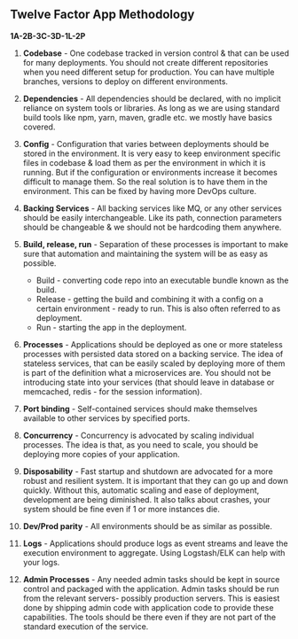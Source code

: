 ## Twelve Factor App Methodology

**1A-2B-3C-3D-1L-2P**

1. **Codebase** - One codebase tracked in version control & that can be used for many deployments. You should not 
create different repositories when you need different setup for production. You can have multiple branches, versions
to deploy on different environments.

2. **Dependencies** - All dependencies should be declared, with no implicit reliance on system tools or libraries.
As long as we are using standard build tools like npm, yarn, maven, gradle etc. we mostly have basics covered.


3. **Config** - Configuration that varies between deployments should be stored in the environment. It is very easy to
keep environment specific files in codebase & load them as per the environment in which it is running. But if the
configuration or environments increase it becomes difficult to manage them. So the real solution is to have them in 
the environment. This can be fixed by having more DevOps culture.


4. **Backing Services** - All backing services like MQ, or any other services should be easily interchangeable.
Like its path, connection parameters should be changeable & we should not be hardcoding them anywhere.

5. **Build, release, run** - Separation of these processes is important to make sure that automation and maintaining 
	the system will be as easy as possible.
	* Build - converting code repo into an executable bundle known as the build.
	* Release - getting the build and combining it with a config on a certain environment - ready to run. 
		This is also often referred to as deployment.
	* Run - starting the app in the deployment.

6. **Processes** - Applications should be deployed as one or more stateless processes with persisted data stored on a 
	backing service. The idea of stateless services, that can be easily scaled by deploying more of them is part 
	of the definition what a microservices are. You should not be introducing state into your services 
	(that should leave in database or memcached, redis - for the session information).
	
7. **Port binding** - Self-contained services should make themselves available to other services by specified ports.

8. **Concurrency** - Concurrency is advocated by scaling individual processes. The idea is that, as you need to 
scale, you should be deploying more copies of your application.

9. **Disposability** - Fast startup and shutdown are advocated for a more robust and resilient system.  It is 
important that they can go up and down quickly. Without this, automatic scaling and ease of deployment, 
development are being diminished. It also talks about crashes, your system should be fine even if 1 or more instances
die.

10. **Dev/Prod parity** - All environments should be as similar as possible.

11. **Logs** - Applications should produce logs as event streams and leave the execution environment to aggregate.
	Using Logstash/ELK can help with your logs.
	
12. **Admin Processes** - Any needed admin tasks should be kept in source control and packaged with the application.
Admin tasks should be run from the relevant servers- possibly production servers. This is easiest done by 
shipping admin code with application code to provide these capabilities. The tools should be there even if 
they are not part of the standard execution of the service.
